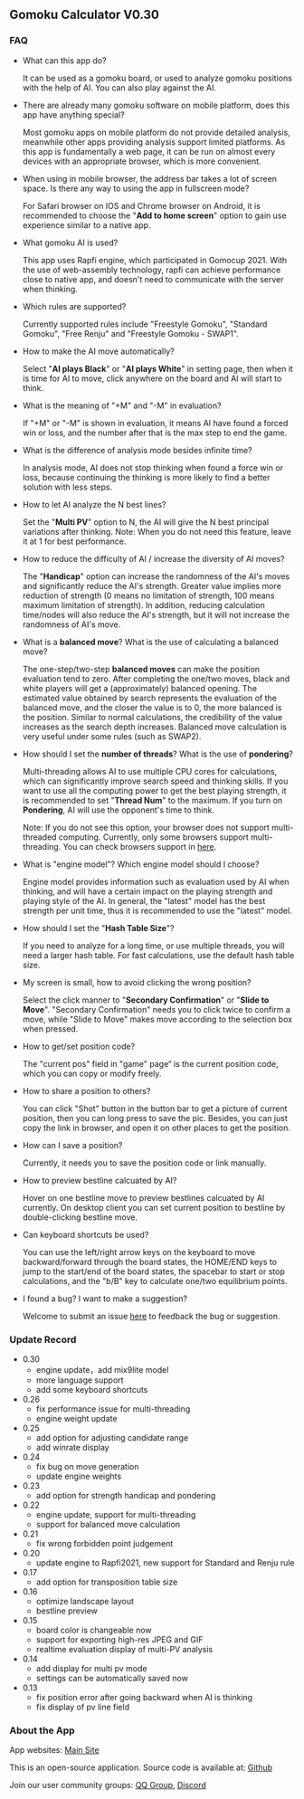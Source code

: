 ## Gomoku Calculator V0.30

### FAQ

+ What can this app do?

  It can be used as a gomoku board, or used to analyze gomoku positions with the help of AI. You can also play against the AI.

+ There are already many gomoku software on mobile platform, does this app have anything special?

  Most gomoku apps on mobile platform do not provide detailed analysis, meanwhile other apps providing analysis support limited platforms. As this app is fundamentally a web page, it can be run on almost every devices with an appropriate browser, which is more convenient.

+ When using in mobile browser, the address bar takes a lot of screen space. Is there any way to using the app in fullscreen mode?

  For Safari browser on IOS and Chrome browser on Android, it is recommended to choose the "**Add to home screen**" option to gain use experience similar to a native app.

+ What gomoku AI is used?

  This app uses Rapfi engine, which participated in Gomocup 2021. With the use of web-assembly technology, rapfi can achieve performance close to native app, and doesn't need to communicate with the server when thinking.

+ Which rules are supported?

  Currently supported rules include "Freestyle Gomoku", "Standard Gomoku", "Free Renju" and "Freestyle Gomoku - SWAP1".

+ How to make the AI move automatically?

  Select "**AI plays Black**" or "**AI plays White**" in setting page, then when it is time for AI to move, click anywhere on the board and AI will start to think.

+ What is the meaning of "+M" and "-M" in evaluation?

  If "+M" or "-M" is shown in evaluation, it means AI have found a forced win or loss, and the number after that is the max step to end the game.

+ What is the difference of analysis mode besides infinite time?

  In analysis mode, AI does not stop thinking when found a force win or loss, because continuing the thinking is more likely to find a better solution with less steps.

+ How to let AI analyze the N best lines?

  Set the "**Multi PV**" option to N, the AI will give the N best principal variations after thinking. Note: When you do not need this feature, leave it at 1 for best performance.

+ How to reduce the difficulty of AI / increase the diversity of AI moves?

  The "**Handicap**" option can increase the randomness of the AI's moves and significantly reduce the AI's strength. Greater value implies more reduction of strength (0 means no limitation of strength, 100 means maximum limitation of strength). In addition, reducing calculation time/nodes will also reduce the AI's strength, but it will not increase the randomness of AI's move.

+ What is a **balanced move**? What is the use of calculating a balanced move?

  The one-step/two-step **balanced moves** can make the position evaluation tend to zero. After completing the one/two moves, black and white players will get a (approximately) balanced opening. The estimated value obtained by search represents the evaluation of the balanced move, and the closer the value is to 0, the more balanced is the position. Similar to normal calculations, the credibility of the value increases as the search depth increases. Balanced move calculation is very useful under some rules (such as SWAP2).

+ How should I set the **number of threads**? What is the use of **pondering**?

  Multi-threading allows AI to use multiple CPU cores for calculations, which can significantly improve search speed and thinking skills. If you want to use all the computing power to get the best playing strength, it is recommended to set "**Thread Num**" to the maximum. If you turn on **Pondering**, AI will use the opponent's time to think.

  Note: If you do not see this option, your browser does not support multi-threaded computing. Currently, only some browsers support multi-threading. You can check browsers support in [here](https://caniuse.com/sharedarraybuffer).

+ What is "engine model"? Which engine model should I choose?

  Engine model provides information such as evaluation used by AI when thinking, and will have a certain impact on the playing strength and playing style of the AI. In general, the "latest" model has the best strength per unit time, thus it is recommended to use the "latest" model.

+ How should I set the "**Hash Table Size**"?

  If you need to analyze for a long time, or use multiple threads, you will need a larger hash table. For fast calculations, use the default hash table size.

+ My screen is small, how to avoid clicking the wrong position?

  Select the click manner to "**Secondary Confirmation**" or "**Slide to Move**". "Secondary Confirmation" needs you to click twice to confirm a move, while "Slide to Move" makes move according to the selection box when pressed.

+ How to get/set position code?

  The "current pos" field in "game" page“ is the current position code, which you can copy or modify freely.

+ How to share a position to others?

  You can click "Shot" button in the button bar to get a picture of current position, then you can long press to save the pic. Besides, you can just copy the link in browser, and open it on other places to get the position.

+ How can I save a position?

  Currently, it needs you to save the position code or link manually.

+ How to preview bestline calcuated by AI?

  Hover on one bestline move to preview bestlines calcuated by AI currently. On desktop client you can set current position to bestline by double-clicking bestline move.

+ Can keyboard shortcuts be used?

  You can use the left/right arrow keys on the keyboard to move backward/forward through the board states, the HOME/END keys to jump to the start/end of the board states, the spacebar to start or stop calculations, and the "b/B" key to calculate one/two equilibrium points.

+ I found a bug? I want to make a suggestion?

  Welcome to submit an issue [here](https://github.com/gomocalc/gomocalc.github.io/issues) to feedback the bug or suggestion.



### Update Record

+ 0.30
  + engine update，add mix9lite model
  + more language support
  + add some keyboard shortcuts
+ 0.26
  + fix performance issue for multi-threading
  + engine weight update
+ 0.25
  + add option for adjusting candidate range
  + add winrate display
+ 0.24
  + fix bug on move generation
  + update engine weights
+ 0.23
  + add option for strength handicap and pondering
+ 0.22
  + engine update, support for multi-threading
  + support for balanced move calculation
+ 0.21
  + fix wrong forbidden point judgement
+ 0.20
  + update engine to Rapfi2021, new support for Standard and Renju rule
+ 0.17
  + add option for transposition table size
+ 0.16
  + optimize landscape layout
  + bestline preview
+ 0.15
  + board color is changeable now
  + support for exporting high-res JPEG and GIF
  + realtime evaluation display of multi-PV analysis
+ 0.14
  + add display for multi pv mode
  + settings can be automatically saved now
+ 0.13
  + fix position error after going backward when AI is thinking
  + fix display of pv line field



### About the App

App websites: [Main Site](https://gomocalc.com)

This is an open-source application. Source code is available at: [Github](https://github.com/dhbloo/gomoku-calculator)

Join our user community groups: [QQ Group](https://qm.qq.com/q/xj9OHByFTG), [Discord](https://discord.gg/7kEpFCGdb5)
